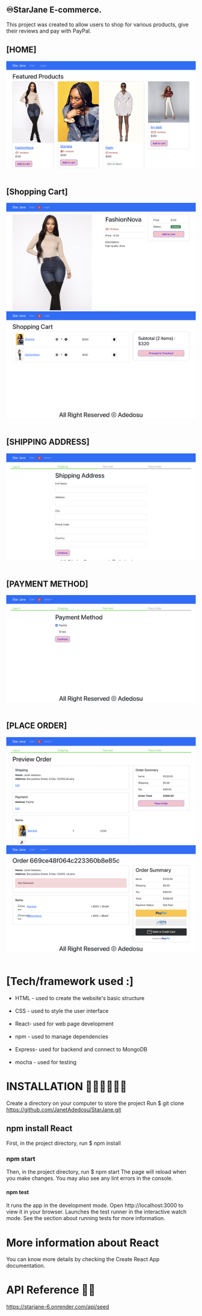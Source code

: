 ## ♾️StarJane E-commerce.

This project was created to allow users to shop for various products, give their reviews and pay with PayPal.

## [HOME]
![Alt text](<frontend/public/Screenshot 2024-07-21 at 12.32.42.png>)
<br></br>
## [Shopping Cart]
![Alt text](<frontend/public/Screenshot 2024-07-21 at 12.33.49.png>)
![Alt text](<frontend/public/Screenshot 2024-07-21 at 12.34.18.png>)
<br></br>
## [SHIPPING ADDRESS]
![Alt text](<frontend/public/Screenshot 2024-07-21 at 12.35.06.png>)
<br></br>
## [PAYMENT METHOD]
![Alt text](<frontend/public/Screenshot 2024-07-21 at 12.35.31.png>)
<br></br>
## [PLACE ORDER]
![Alt text](<frontend/public/Screenshot 2024-07-21 at 12.35.51.png>)
![Alt text](<frontend/public/Screenshot 2024-07-21 at 12.36.14.png>)
<br></br>
# [Tech/framework used :]
+ HTML - used to create the website's basic structure
<br></br>
+ CSS - used to style the user interface
<br></br>
+ React- used for web page development
<br></br>
+ npm - used to manage dependencies
<br></br>
+ Express- used for backend and connect to MongoDB
<br></br>
+ mocha - used for testing

# INSTALLATION 👩🏾‍💻👩🏾‍💻
Create a directory on your computer to store the project
Run $ git clone https://github.com/JanetAdedosu/StarJane.git

## npm install React
First, in the project directory, run $ npm install

### npm start
Then, in the project directory, run $ npm start
The page will reload when you make changes.
You may also see any lint errors in the console.

#### npm test
It runs the app in the development mode.
Open http://localhost:3000 to view it in your browser. Launches the test runner in the interactive watch mode.
See the section about running tests for more information.

# More information about React
You can know more details by checking the Create React App documentation.

# API Reference 👩‍💻
https://starjane-6.onrender.com/api/seed

